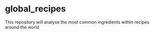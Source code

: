 # global_recipes
This repository will analyse the most common ingredients within recipes around the world
